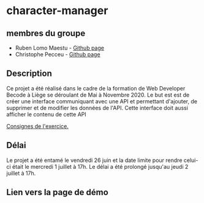 # character-manager

## membres du groupe

* Ruben Lomo Maestu - [Github page](https://github.com/rubenlm25)
* Christophe Pecceu - [Github page](https://github.com/ChrisPecc)

## Description

Ce projet a été réalisé dans le cadre de la formation de Web Developer Becode à Liège se déroulant de Mai à Novembre 2020.
Le but est est de créer une interface communiquant avec une API et permettant d'ajouter, de supprimer et de modifier les données de l'API. Cette interface doit aussi afficher le contenu de cette API

[Consignes de l'exercice.](https://github.com/becodeorg/LIE-Jepsen-3.20/tree/master/02-the-hill/01-javascript/02-character-manager)

## Délai

Le projet a été entamé le vendredi 26 juin et la date limite pour rendre celui-ci était le mercredi 1 juillet à 17h. Le délai a été prolongé jusqu'au jeudi 2 juillet à 17h.

## Lien vers la page de démo